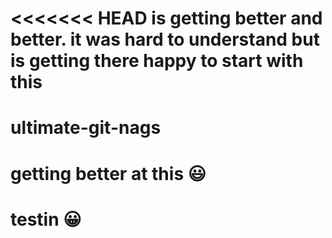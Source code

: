 <<<<<<< HEAD
is getting better and better.
it was hard to understand but is getting there
happy to start with this
=======
# ultimate-git-nags

# getting better at this :smiley:

# testin :grinning:
